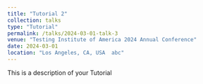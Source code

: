 ```yaml
---
title: "Tutorial 2"
collection: talks
type: "Tutorial"
permalink: /talks/2024-03-01-talk-3
venue: "Testing Institute of America 2024 Annual Conference"
date: 2024-03-01
location: "Los Angeles, CA, USA  abc"
---
```


This is a description of your Tutorial
